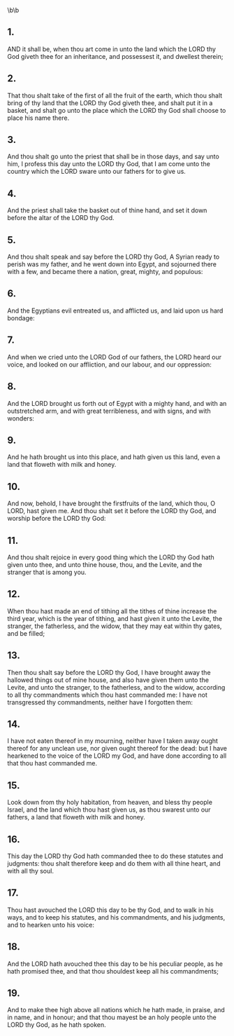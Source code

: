 \b\b
## 1.
AND it shall be, when thou art come in unto the land which the LORD thy God giveth thee for an inheritance, and possessest it, and dwellest therein;
## 2.
That thou shalt take of the first of all the fruit of the earth, which thou shalt bring of thy land that the LORD thy God giveth thee, and shalt put it in a basket, and shalt go unto the place which the LORD thy God shall choose to place his name there.
## 3.
And thou shalt go unto the priest that shall be in those days, and say unto him, I profess this day unto the LORD thy God, that I am come unto the country which the LORD sware unto our fathers for to give us.
## 4.
And the priest shall take the basket out of thine hand, and set it down before the altar of the LORD thy God.
## 5.
And thou shalt speak and say before the LORD thy God, A Syrian ready to perish was my father, and he went down into Egypt, and sojourned there with a few, and became there a nation, great, mighty, and populous:
## 6.
And the Egyptians evil entreated us, and afflicted us, and laid upon us hard bondage:
## 7.
And when we cried unto the LORD God of our fathers, the LORD heard our voice, and looked on our affliction, and our labour, and our oppression:
## 8.
And the LORD brought us forth out of Egypt with a mighty hand, and with an outstretched arm, and with great terribleness, and with signs, and with wonders:
## 9.
And he hath brought us into this place, and hath given us this land, even a land that floweth with milk and honey.
## 10.
And now, behold, I have brought the firstfruits of the land, which thou, O LORD, hast given me.  And thou shalt set it before the LORD thy God, and worship before the LORD thy God:
## 11.
And thou shalt rejoice in every good thing which the LORD thy God hath given unto thee, and unto thine house, thou, and the Levite, and the stranger that is among you.
## 12.
When thou hast made an end of tithing all the tithes of thine increase the third year, which is the year of tithing, and hast given it unto the Levite, the stranger, the fatherless, and the widow, that they may eat within thy gates, and be filled;
## 13.
Then thou shalt say before the LORD thy God, I have brought away the hallowed things out of mine house, and also have given them unto the Levite, and unto the stranger, to the fatherless, and to the widow, according to all thy commandments which thou hast commanded me: I have not transgressed thy commandments, neither have I forgotten them:
## 14.
I have not eaten thereof in my mourning, neither have I taken away ought thereof for any unclean use, nor given ought thereof for the dead: but I have hearkened to the voice of the LORD my God, and have done according to all that thou hast commanded me.
## 15.
Look down from thy holy habitation, from heaven, and bless thy people Israel, and the land which thou hast given us, as thou swarest unto our fathers, a land that floweth with milk and honey.
## 16.
This day the LORD thy God hath commanded thee to do these statutes and judgments: thou shalt therefore keep and do them with all thine heart, and with all thy soul.
## 17.
Thou hast avouched the LORD this day to be thy God, and to walk in his ways, and to keep his statutes, and his commandments, and his judgments, and to hearken unto his voice:
## 18.
And the LORD hath avouched thee this day to be his peculiar people, as he hath promised thee, and that thou shouldest keep all his commandments;
## 19.
And to make thee high above all nations which he hath made, in praise, and in name, and in honour; and that thou mayest be an holy people unto the LORD thy God, as he hath spoken.
